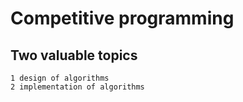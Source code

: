 # Competitive programming

## Two valuable topics
    1 design of algorithms
    2 implementation of algorithms

        